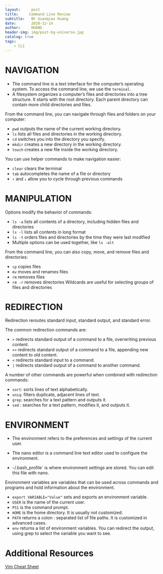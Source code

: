 ```yaml
---
layout:     post
title:     Command Line Review
subtitle:   BY Guanqiao Huang
date:       2020-12-14
author:     HUANG
header-img: img/post-bg-universe.jpg
catalog: true
tags:
    - CLI
---
```

# NAVIGATION
- The command line is a text interface for the computer’s operating system. To access the command line, we use the `terminal`.
- A filesystem organizes a computer’s files and directories into a tree structure. It starts with the root directory. Each parent directory can contain more child directories and files.

From the command line, you can navigate through files and folders on your computer:
- `pwd` outputs the name of the current working directory.
- `ls` lists all files and directories in the working directory.
- `cd` switches you into the directory you specify.
- `mkdir` creates a new directory in the working directory.
- `touch` creates a new file inside the working directory.

You can use helper commands to make navigation easier:
- `clear` clears the terminal
- `tab` autocompletes the name of a file or directory
- `↑` and `↓` allow you to cycle through previous commands

# MANIPULATION
Options modify the behavior of commands:
- `ls -a` lists all contents of a directory, including hidden files and directories
- `ls -l` lists all contents in long format
- `ls -t` orders files and directories by the time they were last modified
- Multiple options can be used together, like `ls -alt`

From the command line, you can also copy, move, and remove files and directories:
- `cp` copies files
- `mv` moves and renames files
- `rm` removes files
- `rm -r` removes directories
Wildcards are useful for selecting groups of files and directories

# REDIRECTION
Redirection reroutes standard input, standard output, and standard error.

The common redirection commands are:

- `>` redirects standard output of a command to a file, overwriting previous content.
- `>>` redirects standard output of a command to a file, appending new content to old content.
- `<` redirects standard input to a command.
- `|` redirects standard output of a command to another command.

A number of other commands are powerful when combined with redirection commands:

- `sort`: sorts lines of text alphabetically.
- `uniq`: filters duplicate, adjacent lines of text.
- `grep`: searches for a text pattern and outputs it.
- `sed` : searches for a text pattern, modifies it, and outputs it.

# ENVIRONMENT
- The environment refers to the preferences and settings of the current user.

- The nano editor is a command line text editor used to configure the environment.

- `~`/.bash_profile` is where environment settings are stored. You can edit this file with nano.

Environment variables are variables that can be used across commands and programs and hold information about the environment.
- `export VARIABLE="Value"` sets and exports an environment variable.
- `USER` is the name of the current user.
- `PS1` is the command prompt.
- `HOME` is the home directory. It is usually not customized.
- `PATH` returns a colon : separated list of file paths. It is customized in advanced cases.
- `env` returns a list of environment variables. You can redirect the output, using grep to select the variable you want to see.

# Additional Resources
[Vim Cheat Sheet](https://vim.rtorr.com/)